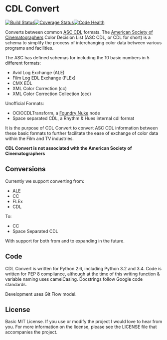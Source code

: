 CDL Convert
==========

[![Build Status](https://travis-ci.org/shidarin/cdl_convert.svg?branch=master)](https://travis-ci.org/shidarin/cdl_convert)[![Coverage Status](https://coveralls.io/repos/shidarin/cdl_convert/badge.png?branch=master)](https://coveralls.io/r/shidarin/cdl_convert?branch=master)[![Code Health](https://landscape.io/github/shidarin/cdl_convert/feature/testing/landscape.png)](https://landscape.io/github/shidarin/cdl_convert/feature/testing)

Converts between common [ASC CDL](http://en.wikipedia.org/wiki/ASC_CDL)
formats. The [American Society of Cinematographers](http://www.theasc.com/) Color
Decision List (ASC CDL, or CDL for short) is a schema to simplify the process
of interchanging color data between various programs and facilities.

The ASC has defined schemas for including the 10 basic numbers in 5 different
formats:

* Avid Log Exchange (ALE)
* Film Log EDL Exchange (FLEx)
* CMX EDL
* XML Color Correction (cc)
* XML Color Correction Collection (ccc)

Unofficial Formats:

* OCIOCDLTransform, a [Foundry Nuke](www.thefoundry.co.uk/nuke/) node
* Space separated CDL, a Rhythm & Hues internal cdl format

It is the purpose of CDL Convert to convert ASC CDL information between these
basic formats to further facilitate the ease of exchange of color data within
the Film and TV industries.

**CDL Convert is not associated with the American Society of Cinematographers**

## Conversions

Currently we support converting from:

* ALE
* CC
* FLEx
* CDL

To:

* CC
* Space Separated CDL

With support for both from and to expanding in the future.

## Code

CDL Convert is written for Python 2.6, including Python 3.2 and 3.4. Code is
written for PEP 8 compliance, although at the time of this writing function &
variable naming uses camelCasing. Docstrings follow Google code standards.

Development uses Git Flow model.

## License

Basic MIT License. If you use or modify the project I would love to hear from
you. For more information on the license, please see the LICENSE file that
accompanies the project.